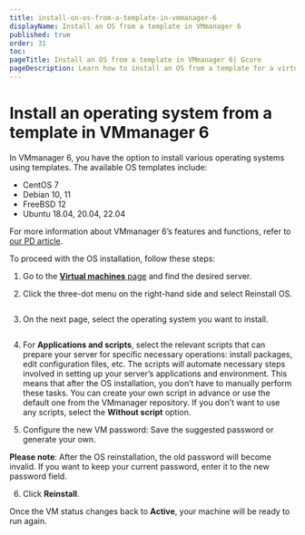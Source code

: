 ```yaml
---
title: install-on-os-from-a-template-in-vmmanager-6
displayName: Install an OS from a template in VMmanager 6
published: true
order: 31
toc:
pageTitle: Install an OS from a template in VMmanager 6| Gcore
pageDescription: Learn how to install an OS from a template for a virtual server in VMManager 6.
---
```

# Install an operating system from a template in VMmanager 6

In VMmanager 6, you have the option to install various operating systems using templates. The available OS templates include: 

- CentOS 7
- Debian 10, 11
- FreeBSD 12
- Ubuntu 18.04, 20.04, 22.04

For more information about VMmanager 6’s features and functions, refer to <a href="https://gcore.com/docs/hosting/virtual-servers/manage/main-features-and-functions-of-vmmanager-6" target="_blank">our PD article</a>.


To proceed with the OS installation, follow these steps:

1. Go to the <a href="https://bix-v6.vm.gcore.com/vm/manager/host" target="_blank">**Virtual machines** page</a> and find the desired server.

2. Click the three-dot menu on the right-hand side and select Reinstall OS.

<img src="https://assets.gcore.pro/docs/hosting/virtual-servers/manage/operating-system/install-an-os-from-a-template/1-menu.png" alt="">

3. On the next page, select the operating system you want to install.

<img src="https://assets.gcore.pro/docs/hosting/virtual-servers/manage/operating-system/install-an-os-from-a-template/2-configuration-options.png" alt="">

4. For **Applications and scripts**, select the relevant scripts that can prepare your server for specific necessary operations: install packages, edit configuration files, etc. The scripts will automate necessary steps involved in setting up your server’s applications and environment. This means that after the OS installation, you don’t have to manually perform these tasks. You can create your own script in advance or use the default one from the VMmanager repository. If you don’t want to use any scripts, select the **Without script** option.

5. Configure the new VM password: Save the suggested password or generate your own.

**Please note**: After the OS reinstallation, the old password will become invalid. If you want to keep your current password, enter it to the new password field.

6. Click **Reinstall**. 

Once the VM status changes back to **Active**, your machine will be ready to run again.

